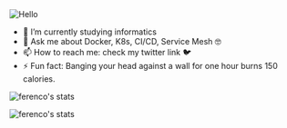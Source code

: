 <img src="https://media2.giphy.com/media/dzaUX7CAG0Ihi/giphy.gif?cid=ecf05e47x75n11vd31h4xj53sqylrgshxfedv31731cjebks&rid=giphy.gif" alt="Hello">

- 🌱 I’m currently studying informatics 
- 💬 Ask me about Docker, K8s, CI/CD, Service Mesh :nerd_face:
- 📫 How to reach me: check my twitter link :bird:
- ⚡ Fun fact: Banging your head against a wall for one hour burns 150 calories.


<p><img align="center" src="https://github-readme-stats.vercel.app/api?username=ferencovonmatterhorn&count_private=true" alt="ferenco's stats"/></p>  
<p><img align="center" src="https://github-readme-stats.vercel.app/api/top-langs/?username=ferencovonmatterhorn" alt="ferenco's stats" /></p>

